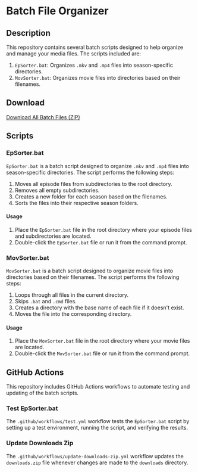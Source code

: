 # Batch File Organizer

## Description

This repository contains several batch scripts designed to help organize and manage your media files. The scripts included are:

1. `EpSorter.bat`: Organizes `.mkv` and `.mp4` files into season-specific directories.
2. `MovSorter.bat`: Organizes movie files into directories based on their filenames.

## Download

[Download All Batch Files (ZIP)](https://github.com/AndreasNelson/file_extractor9000/raw/main/batch_files.zip)

## Scripts

### EpSorter.bat

`EpSorter.bat` is a batch script designed to organize `.mkv` and `.mp4` files into season-specific directories. The script performs the following steps:

1. Moves all episode files from subdirectories to the root directory.
2. Removes all empty subdirectories.
3. Creates a new folder for each season based on the filenames.
4. Sorts the files into their respective season folders.

#### Usage

1. Place the `EpSorter.bat` file in the root directory where your episode files and subdirectories are located.
2. Double-click the `EpSorter.bat` file or run it from the command prompt.

### MovSorter.bat

`MovSorter.bat` is a batch script designed to organize movie files into directories based on their filenames. The script performs the following steps:

1. Loops through all files in the current directory.
2. Skips `.bat` and `.cmd` files.
3. Creates a directory with the base name of each file if it doesn't exist.
4. Moves the file into the corresponding directory.

#### Usage

1. Place the `MovSorter.bat` file in the root directory where your movie files are located.
2. Double-click the `MovSorter.bat` file or run it from the command prompt.

## GitHub Actions

This repository includes GitHub Actions workflows to automate testing and updating of the batch scripts.

### Test EpSorter.bat

The `.github/workflows/test.yml` workflow tests the `EpSorter.bat` script by setting up a test environment, running the script, and verifying the results.

### Update Downloads Zip

The `.github/workflows/update-downloads-zip.yml` workflow updates the `downloads.zip` file whenever changes are made to the `downloads` directory.

